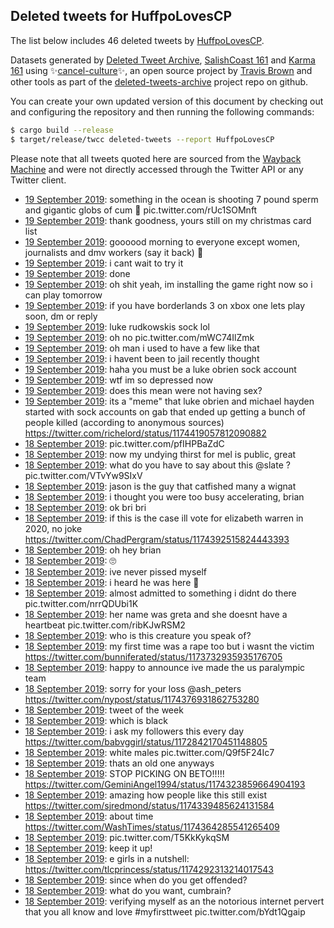 ## Deleted tweets for HuffpoLovesCP

The list below includes 46 deleted tweets by
[HuffpoLovesCP](https://twitter.com/HuffpoLovesCP).



Datasets generated by [Deleted Tweet Archive](https://twitter.com/deletedtweet161), 
[SalishCoast 161](https://twitter.com/SalishCoastA) and [Karma 161](https://twitter.com/KarmaOneSixOne) 
using ✨[cancel-culture](https://github.com/travisbrown/cancel-culture)✨, an open source project by 
[Travis Brown](https://twitter.com/travisbrown) and other tools as part of the 
[deleted-tweets-archive](https://github.com/salcoast/deleted-tweets-archive/) project repo on github.

You can create your own updated version of this document by checking out and configuring the
repository and then running the following commands:

```bash
$ cargo build --release
$ target/release/twcc deleted-tweets --report HuffpoLovesCP
```

Please note that all tweets quoted here are sourced from the
[Wayback Machine](https://web.archive.org) and were not directly accessed through the Twitter API or
any Twitter client.

* [19 September 2019](https://web.archive.org/web/20190919112039/https://twitter.com/HuffpoLovesCP/status/1174643270254809088): something in the ocean is shooting 7 pound sperm and gigantic globs of cum 🤨 pic.twitter.com/rUc1SOMnft
* [19 September 2019](https://web.archive.org/web/20190919112629/https://twitter.com/HuffpoLovesCP/status/1174641151032340481): thank goodness, yours still on my christmas card list
* [19 September 2019](https://web.archive.org/web/20190919103353/https://twitter.com/HuffpoLovesCP/status/1174630626592473090): goooood morning to everyone except women, journalists and dmv workers  (say it back) 🤝
* [19 September 2019](https://web.archive.org/web/20190919031919/https://twitter.com/HuffpoLovesCP/status/1174519193116598272): i cant wait to try it
* [19 September 2019](https://web.archive.org/web/20190919024949/https://twitter.com/HuffpoLovesCP/status/1174513219882430465): done
* [19 September 2019](https://web.archive.org/web/20190919023923/https://twitter.com/HuffpoLovesCP/status/1174509946886643714): oh shit yeah, im installing the game right now so i can play tomorrow
* [19 September 2019](https://web.archive.org/web/20190919023923/https://twitter.com/HuffpoLovesCP/status/1174509946886643714): if you have borderlands 3 on xbox one lets play soon, dm or reply
* [19 September 2019](https://web.archive.org/web/20190919022300/https://twitter.com/HuffpoLovesCP/status/1174506620916830208): luke rudkowskis sock lol
* [19 September 2019](https://web.archive.org/web/20190919021330/https://twitter.com/HuffpoLovesCP/status/1174506014974074882): oh no pic.twitter.com/mWC74IlZmk
* [19 September 2019](https://web.archive.org/web/20190919021721/https://twitter.com/HuffpoLovesCP/status/1174505336193134593): oh man i used to have a few like that
* [19 September 2019](https://web.archive.org/web/20190919021734/https://twitter.com/HuffpoLovesCP/status/1174503242983727104): i havent been to jail recently thought
* [19 September 2019](https://web.archive.org/web/20190919011213/https://twitter.com/HuffpoLovesCP/status/1174487051145752577): haha you must be a luke obrien sock account
* [19 September 2019](https://web.archive.org/web/20190919004421/https://twitter.com/HuffpoLovesCP/status/1174482741288734720): wtf im so depressed now
* [19 September 2019](https://web.archive.org/web/20190919004421/https://twitter.com/HuffpoLovesCP/status/1174482741288734720): does this mean were not having sex?
* [19 September 2019](https://web.archive.org/web/20190919005340/https://twitter.com/HuffpoLovesCP/status/1174480931601756160): its a "meme" that luke obrien and michael hayden started with sock accounts on gab that ended up getting a bunch of people killed (according to anonymous sources) https://twitter.com/richelord/status/1174419057812090882
* [18 September 2019](https://web.archive.org/web/20190918231619/https://twitter.com/HuffpoLovesCP/status/1174461779616960512): pic.twitter.com/pfIHPBaZdC
* [18 September 2019](https://web.archive.org/web/20190918223023/https://twitter.com/HuffpoLovesCP/status/1174448341058543617): now my undying thirst for mel is public, great
* [18 September 2019](https://web.archive.org/web/20190918193957/https://twitter.com/HuffpoLovesCP/status/1174403695691337736): what do you have to say about this  @slate ? pic.twitter.com/VTvYw9SIxV
* [18 September 2019](https://web.archive.org/web/20190918192533/https://twitter.com/HuffpoLovesCP/status/1174401584643682304): jason is the guy that catfished many a wignat
* [18 September 2019](https://web.archive.org/web/20190918191558/https://twitter.com/HuffpoLovesCP/status/1174401473217802241): i thought you were too busy accelerating, brian
* [18 September 2019](https://web.archive.org/web/20190918191546/https://twitter.com/HuffpoLovesCP/status/1174399071412527105): ok bri bri
* [18 September 2019](https://web.archive.org/web/20190918191142/https://twitter.com/HuffpoLovesCP/status/1174398238876737537): if this is the case ill vote for elizabeth warren in 2020, no joke https://twitter.com/ChadPergram/status/1174392515824443393
* [18 September 2019](https://web.archive.org/web/20190918190211/https://twitter.com/HuffpoLovesCP/status/1174397558145396744): oh hey brian
* [18 September 2019](https://web.archive.org/web/20190918183953/https://twitter.com/HuffpoLovesCP/status/1174391411883610112): 🙄
* [18 September 2019](https://web.archive.org/web/20190918195609/https://twitter.com/HuffpoLovesCP/status/1174391996221444097): ive never pissed myself
* [18 September 2019](https://web.archive.org/web/20190918183953/https://twitter.com/HuffpoLovesCP/status/1174391411883610112): i heard he was here 🤨
* [18 September 2019](https://web.archive.org/web/20190918184836/https://twitter.com/HuffpoLovesCP/status/1174389684585279488): almost admitted to something i didnt do there pic.twitter.com/nrrQDUbi1K
* [18 September 2019](https://web.archive.org/web/20190918184836/https://twitter.com/HuffpoLovesCP/status/1174389684585279488): her name was greta and she doesnt have a heartbeat pic.twitter.com/ribKJwRSM2
* [18 September 2019](https://web.archive.org/web/20190918183953/https://twitter.com/HuffpoLovesCP/status/1174391411883610112): who is this creature you speak of?
* [18 September 2019](https://web.archive.org/web/20190918184836/https://twitter.com/HuffpoLovesCP/status/1174389684585279488): my first time was a rape too but i wasnt the victim https://twitter.com/bunniferated/status/1173732935935176705
* [18 September 2019](https://web.archive.org/web/20190918180141/https://twitter.com/HuffpoLovesCP/status/1174380479769976837): happy to announce ive made the us paralympic team
* [18 September 2019](https://web.archive.org/web/20190918182047/https://twitter.com/HuffpoLovesCP/status/1174380116971008001): sorry for your loss  @ash_peters  https://twitter.com/nypost/status/1174376931862753280
* [18 September 2019](https://web.archive.org/web/20190918175303/https://twitter.com/HuffpoLovesCP/status/1174378521617141761): tweet of the week
* [18 September 2019](https://web.archive.org/web/20190918174019/https://twitter.com/HuffpoLovesCP/status/1174370943508123651): which is black
* [18 September 2019](https://web.archive.org/web/20190918174706/https://twitter.com/HuffpoLovesCP/status/1174374022043328514): i ask my followers this every day https://twitter.com/babvggirl/status/1172842170451148805
* [18 September 2019](https://web.archive.org/web/20190918174019/https://twitter.com/HuffpoLovesCP/status/1174370943508123651): white males pic.twitter.com/Q9f5F24Ic7
* [18 September 2019](https://web.archive.org/web/20190918172110/https://twitter.com/HuffpoLovesCP/status/1174367963882934274): thats an old one anyways
* [18 September 2019](https://web.archive.org/web/20190918172111/https://twitter.com/HuffpoLovesCP/status/1174369223705071617): STOP PICKING ON BETO!!!!! https://twitter.com/GeminiAngel1994/status/1174323859664904193
* [18 September 2019](https://web.archive.org/web/20190918171436/https://twitter.com/HuffpoLovesCP/status/1174369018368712704): amazing how people like this still exist https://twitter.com/sjredmond/status/1174339485624131584
* [18 September 2019](https://web.archive.org/web/20190918172110/https://twitter.com/HuffpoLovesCP/status/1174367963882934274): about time https://twitter.com/WashTimes/status/1174364285541265409
* [18 September 2019](https://web.archive.org/web/20190918174029/https://twitter.com/HuffpoLovesCP/status/1174361227016884225): pic.twitter.com/T5KkKykqSM
* [18 September 2019](https://web.archive.org/web/20190918163804/https://twitter.com/HuffpoLovesCP/status/1174351310080159744): keep it up!
* [18 September 2019](https://web.archive.org/web/20190918170620/https://twitter.com/HuffpoLovesCP/status/1174357014924988416): e girls in a nutshell: https://twitter.com/tlcprincess/status/1174292313214017543
* [18 September 2019](https://web.archive.org/web/20190918163804/https://twitter.com/HuffpoLovesCP/status/1174351310080159744): since when do you get offended?
* [18 September 2019](https://web.archive.org/web/20190918163804/https://twitter.com/HuffpoLovesCP/status/1174351310080159744): what do you want, cumbrain?
* [18 September 2019](https://web.archive.org/web/20190918163804/https://twitter.com/HuffpoLovesCP/status/1174351310080159744): verifying myself as an the notorious internet pervert that you all know and love  #myfirsttweet  pic.twitter.com/bYdt1Qgaip
